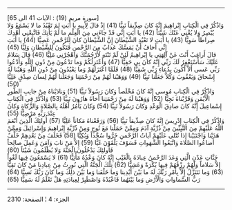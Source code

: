 ------------------------------------------------------------------------

\[سورة مريم (19) : الآيات 41 الى 65\]  
وَاذْكُرْ فِي الْكِتابِ إِبْراهِيمَ إِنَّهُ كانَ صِدِّيقاً نَبِيًّا (41) إِذْ قالَ لِأَبِيهِ يا أَبَتِ لِمَ
تَعْبُدُ ما لا يَسْمَعُ وَلا يُبْصِرُ وَلا يُغْنِي عَنْكَ شَيْئاً (42) يا أَبَتِ إِنِّي قَدْ جاءَنِي مِنَ
الْعِلْمِ ما لَمْ يَأْتِكَ فَاتَّبِعْنِي أَهْدِكَ صِراطاً سَوِيًّا (43) يا أَبَتِ لا تَعْبُدِ الشَّيْطانَ إِنَّ
الشَّيْطانَ كانَ لِلرَّحْمنِ عَصِيًّا (44) يا أَبَتِ إِنِّي أَخافُ أَنْ يَمَسَّكَ عَذابٌ مِنَ الرَّحْمنِ
فَتَكُونَ لِلشَّيْطانِ وَلِيًّا (45)  
قالَ أَراغِبٌ أَنْتَ عَنْ آلِهَتِي يا إِبْراهِيمُ لَئِنْ لَمْ تَنْتَهِ لَأَرْجُمَنَّكَ وَاهْجُرْنِي مَلِيًّا (46)
قالَ سَلامٌ عَلَيْكَ سَأَسْتَغْفِرُ لَكَ رَبِّي إِنَّهُ كانَ بِي حَفِيًّا (47) وَأَعْتَزِلُكُمْ وَما تَدْعُونَ مِنْ
دُونِ اللَّهِ وَأَدْعُوا رَبِّي عَسى أَلاَّ أَكُونَ بِدُعاءِ رَبِّي شَقِيًّا (48) فَلَمَّا اعْتَزَلَهُمْ وَما
يَعْبُدُونَ مِنْ دُونِ اللَّهِ وَهَبْنا لَهُ إِسْحاقَ وَيَعْقُوبَ وَكُلاًّ جَعَلْنا نَبِيًّا (49) وَوَهَبْنا لَهُمْ
مِنْ رَحْمَتِنا وَجَعَلْنا لَهُمْ لِسانَ صِدْقٍ عَلِيًّا (50)  
وَاذْكُرْ فِي الْكِتابِ مُوسى إِنَّهُ كانَ مُخْلَصاً وَكانَ رَسُولاً نَبِيًّا (51) وَنادَيْناهُ مِنْ جانِبِ
الطُّورِ الْأَيْمَنِ وَقَرَّبْناهُ نَجِيًّا (52) وَوَهَبْنا لَهُ مِنْ رَحْمَتِنا أَخاهُ هارُونَ نَبِيًّا (53)
وَاذْكُرْ فِي الْكِتابِ إِسْماعِيلَ إِنَّهُ كانَ صادِقَ الْوَعْدِ وَكانَ رَسُولاً نَبِيًّا (54) وَكانَ
يَأْمُرُ أَهْلَهُ بِالصَّلاةِ وَالزَّكاةِ وَكانَ عِنْدَ رَبِّهِ مَرْضِيًّا (55)  
وَاذْكُرْ فِي الْكِتابِ إِدْرِيسَ إِنَّهُ كانَ صِدِّيقاً نَبِيًّا (56) وَرَفَعْناهُ مَكاناً عَلِيًّا (57)
أُولئِكَ الَّذِينَ أَنْعَمَ اللَّهُ عَلَيْهِمْ مِنَ النَّبِيِّينَ مِنْ ذُرِّيَّةِ آدَمَ وَمِمَّنْ حَمَلْنا مَعَ نُوحٍ وَمِنْ
ذُرِّيَّةِ إِبْراهِيمَ وَإِسْرائِيلَ وَمِمَّنْ هَدَيْنا وَاجْتَبَيْنا إِذا تُتْلى عَلَيْهِمْ آياتُ الرَّحْمنِ
خَرُّوا سُجَّداً وَبُكِيًّا (58) فَخَلَفَ مِنْ بَعْدِهِمْ خَلْفٌ أَضاعُوا الصَّلاةَ وَاتَّبَعُوا الشَّهَواتِ
فَسَوْفَ يَلْقَوْنَ غَيًّا (59) إِلاَّ مَنْ تابَ وَآمَنَ وَعَمِلَ صالِحاً فَأُولئِكَ يَدْخُلُونَ الْجَنَّةَ وَلا
يُظْلَمُونَ شَيْئاً (60)  
جَنَّاتِ عَدْنٍ الَّتِي وَعَدَ الرَّحْمنُ عِبادَهُ بِالْغَيْبِ إِنَّهُ كانَ وَعْدُهُ مَأْتِيًّا (61) لا يَسْمَعُونَ
فِيها لَغْواً إِلاَّ سَلاماً وَلَهُمْ رِزْقُهُمْ فِيها بُكْرَةً وَعَشِيًّا (62) تِلْكَ الْجَنَّةُ الَّتِي نُورِثُ
مِنْ عِبادِنا مَنْ كانَ تَقِيًّا (63) وَما نَتَنَزَّلُ إِلاَّ بِأَمْرِ رَبِّكَ لَهُ ما بَيْنَ أَيْدِينا وَما
خَلْفَنا وَما بَيْنَ ذلِكَ وَما كانَ رَبُّكَ نَسِيًّا (64) رَبُّ السَّماواتِ وَالْأَرْضِ وَما بَيْنَهُما
فَاعْبُدْهُ وَاصْطَبِرْ لِعِبادَتِهِ هَلْ تَعْلَمُ لَهُ سَمِيًّا (65)

------------------------------------------------------------------------

الجزء: 4 ¦ الصفحة: 2310
